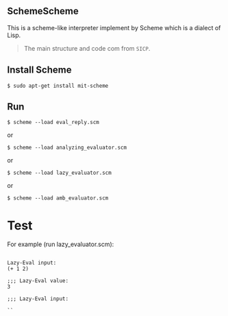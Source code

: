 ## SchemeScheme
This is a  scheme-like interpreter implement by Scheme which is a dialect of Lisp.

> The main structure and code com from `SICP`.


## Install Scheme
`$ sudo apt-get install mit-scheme`

## Run

`$ scheme --load eval_reply.scm`

or

`$ scheme --load analyzing_evaluator.scm`

or

`$ scheme --load lazy_evaluator.scm`

or

`$ scheme --load amb_evaluator.scm`


# Test

For example (run lazy_evaluator.scm):

```

Lazy-Eval input:
(+ 1 2)

;;; Lazy-Eval value:
3

;;; Lazy-Eval input:

``
